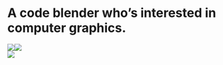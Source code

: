 # A code blender who’s interested in computer graphics.

<!--
**whwuhan/whwuhan** is a ✨ _special_ ✨ repository because its `README.md` (this file) appears on your GitHub profile.

Here are some ideas to get you started:

- 🔭 I’m currently working on ...
- 🌱 I’m currently learning ...
- 👯 I’m looking to collaborate on ...
- 🤔 I’m looking for help with ...
- 💬 Ask me about ...
- 📫 How to reach me: ...
- 😄 Pronouns: ...
- ⚡ Fun fact: ...
-->
<div style="display:flex">
   
   <div  style="display:inline">
      <!-- github统计 -->
      <a href="https://github.com/whwuhan">
         <img src="https://github-readme-stats.vercel.app/api?username=whwuhan&theme=tokyonight&show_icons=true&count_private=true" />
      </a>
   </div>
   <!-- 擅长语言 -->
   <div  style="display:inline">
      <a href="https://github.com/whwuhan">
         <img src="https://github-readme-stats.vercel.app/api/top-langs?username=whwuhan" />
      </a>
      <!-- 额外的pins -->

   </div>
</div>
      <a href="">
         <img src="https://github-readme-stats.vercel.app/api/pin/?username=whwuhan&repo=Coolender" />
      </a>






